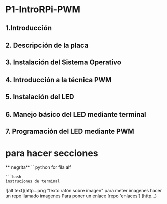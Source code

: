 # P1-IntroRPi-PWM
## 1.Introducción


## 2. Descripción de la placa


## 3. Instalación del Sistema Operativo


## 4. Introducción a la técnica PWM


## 5. Instalación del LED


## 6. Manejo básico del LED mediante terminal


## 7. Programación del LED mediante PWM



# para hacer secciones
** negrita**
`` python
for fila alf
```
```bash
instruciones de terminal
```

![alt text](http...png "texto ratón sobre imagen"
para meter imagenes hacer un repo llamado imagenes
Para poner un enlace [repo 'enlaces'] (http...)
